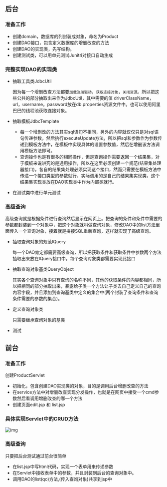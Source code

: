 ## 后台

### 准备工作

- 创建domain，数据库的列封装成对象，命名为Product
- 创建DAO接口，包含定义数据库的增删改查的方法
- 创建DAO的实现类，先写结构。
- 创建测试类，可以用单元测试Junit4对接口自动生成

### 完整实现DAO的实现类

- 抽取工具类JdbcUtil

  因为每一个增删改查方法都要`加载注册驱动`，`获取连接对象`，`关闭资源`。所以把这些公共的部分抽取出来作为JdbcUtil，其中需要的值 driverClassName，url，username，password放在db.properties资源文件中。也可以使用阿里巴巴的线程池获取连接对象。

- 抽取模板JdbcTemplate

  - 每一个增删改的方法其实sql语句不相同，另外的内容就仅仅只是对sql语句传递参数，然后执行executeUpdate方法，所以把sql和参数作为参数传递到模板方法中，在模板中实现具体的设置参数值，然后在增删该方法调用模板方法即可。
  - 查询操作也是有很多的相同操作，但是查询操作需要返回一个结果集，对于模板来说讲究的是通用操作，所以在这里必须创建一个规范(结果集处理器接口)，各自的结果集处理必须实现这个接口，然而只需要在模板方法中传递一个接口类型的参数就行，实际调用的是自己的结果集实现类，这个结果集实现类放在DAO实现类中作为内部类就行。

- 在测试类中进行单元测试

### 高级查询

高级查询就是根据条件进行查询然后显示在网页上。把查询的条件和条件中需要的参数都封装到一个对象中，把这个对象就叫做查询对象，修改DAO中的list方法里面传入一个查询对象，接着就是拼接SQL重新查询，这样就实现了高级查询。

- 抽取查询对象的规范IQuery

  每一个DAO肯定都需要高级查询，所以把获取条件和获取条件中参数两个方法抽取出来放在IQuery接口中，每个查询对象类都需要实现此接口

- 抽取查询对象基类QueryObject

  其实各个查询对象中只有查询的名称不同，其他的获取条件的内容都相同，所以把相同的部分抽取出来，暴露给子类一个方法让子类去自己定义自己的查询内容字段，并且添加到查询基类中定义的集合中(两个封装了查询条件和查询条件需要的参数的集合)。

- 定义查询对象类

  只需要继承查询对象的基类

- 测试

## 前台

### 准备工作

创建ProductServlet

- 初始化，包含创建DAO实现类的对象，目的是调用后台增删改查的方法
- 在service方法中对增删改查实现分发操作，也就是在网页中接受一个cmd参数然后看调用增删改查的哪一个方法
- 创建页面edit.jsp 和 list.jsp

### 具体实现Servlet中的CRUD方法

![img](https://s2.ax1x.com/2019/01/08/FLEUw8.png) 

### 高级查询

只要把后台测试通过前台很简单

- 在list.jsp中写html代码，实现一个表单用来传递参数
- 在Servlet中接收表单中的参数，并且封装到后台的查询对象中。
- 调用DAO的list(qo)方法,(传入查询对象)共享到jsp中

